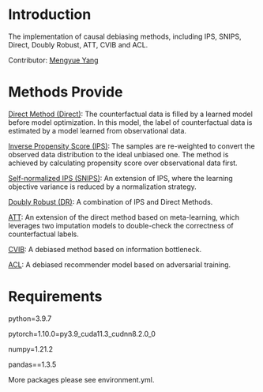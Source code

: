 # Introduction

The implementation of causal debiasing methods, including IPS, SNIPS, Direct, Doubly Robust, ATT, CVIB and ACL.

Contributor: [Mengyue Yang](https://scholar.google.com/citations?user=kJJkqdcAAAAJ&hl=en)

# Methods Provide

[Direct Method (Direct)](https://aclanthology.org/D17-1272/): The counterfactual data is filled by a learned model before model optimization. In this model, the label of counterfactual data is estimated by a model learned from observational data.

[Inverse Propensity Score (IPS)](https://proceedings.mlr.press/v37/swaminathan15.html): The samples are re-weighted to convert the observed data distribution to the ideal unbiased one. The method is achieved by calculating propensity score over observational data first.

[Self-normalized IPS (SNIPS)](https://proceedings.neurips.cc/paper/2015/hash/39027dfad5138c9ca0c474d71db915c3-Abstract.html): An extension of IPS, where the learning objective variance is reduced by a normalization strategy.

[Doubly Robust (DR)](https://arxiv.org/abs/1103.4601): A combination of IPS and Direct Methods.

[ATT](https://arxiv.org/pdf/1910.01444.pdf): An extension of the direct method based on meta-learning, which leverages two imputation models to double-check the correctness of counterfactual labels.

[CVIB](https://proceedings.neurips.cc/paper/2020/hash/13f3cf8c531952d72e5847c4183e6910-Abstract.html): A debiased method based on information bottleneck.

[ACL](https://arxiv.org/abs/2012.02295): A debiased recommender model based on adversarial training.

# Requirements

python=3.9.7

pytorch=1.10.0=py3.9_cuda11.3_cudnn8.2.0_0

numpy=1.21.2

pandas==1.3.5

More packages please see environment.yml.
